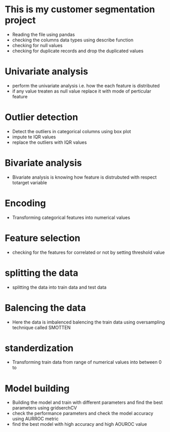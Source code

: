 # This is my customer segmentation project
- Reading the file using pandas
- checking the columns data types using describe function
- checking for null values
- checking for duplicate records and drop the duplicated values

# Univariate analysis
- perform the univariate analysis i.e. how the each feature is distributed
- if any value treaten as null value replace it with mode of perticular feature

# Outlier detection
- Detect the outliers in categorical columns using box plot
- impute te IQR values
- replace the outliers with IQR values

# Bivariate analysis
- Bivariate analysis is knowing how feature is distrubuted with respect totarget variable

# Encoding
- Transforming categorical features into numerical values

# Feature selection
- checking for the features for correlated or not by setting threshold value

# splitting the data
- splitting the data into train data and test data

# Balencing the data
- Here the data is imbalenced balencing the train data using oversampling technique called SMOTTEN

# standerdization
- Transforming train data from range of numerical values into  between 0 to 

# Model building
- Building the model and train with different parameters and find the best parameters using gridserchCV
- check the performance parameters and check the model accuracy using AURROC metric
- find the best model with high accuracy and high AOUROC value

